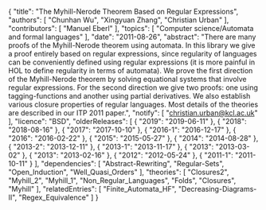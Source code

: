 {
    "title": "The Myhill-Nerode Theorem Based on Regular Expressions",
    "authors": [
        "Chunhan Wu",
        "Xingyuan Zhang",
        "Christian Urban"
    ],
    "contributors": [
        "Manuel Eberl"
    ],
    "topics": [
        "Computer science/Automata and formal languages"
    ],
    "date": "2011-08-26",
    "abstract": "There are many proofs of the Myhill-Nerode theorem using automata. In this library we give a proof entirely based on regular expressions, since regularity of languages can be conveniently defined using regular expressions (it is more painful in HOL to define regularity in terms of automata).  We prove the first direction of the Myhill-Nerode theorem by solving equational systems that involve regular expressions.  For the second direction we give two proofs: one using tagging-functions and another using partial derivatives. We also establish various closure properties of regular languages. Most details of the theories are described in our ITP 2011 paper.",
    "notify": [
        "christian.urban@kcl.ac.uk"
    ],
    "licence": "BSD",
    "olderReleases": [
        {
            "2019": "2019-06-11"
        },
        {
            "2018": "2018-08-16"
        },
        {
            "2017": "2017-10-10"
        },
        {
            "2016-1": "2016-12-17"
        },
        {
            "2016": "2016-02-22"
        },
        {
            "2015": "2015-05-27"
        },
        {
            "2014": "2014-08-28"
        },
        {
            "2013-2": "2013-12-11"
        },
        {
            "2013-1": "2013-11-17"
        },
        {
            "2013": "2013-03-02"
        },
        {
            "2013": "2013-02-16"
        },
        {
            "2012": "2012-05-24"
        },
        {
            "2011-1": "2011-10-11"
        }
    ],
    "dependencies": [
        "Abstract-Rewriting",
        "Regular-Sets",
        "Open_Induction",
        "Well_Quasi_Orders"
    ],
    "theories": [
        "Closures2",
        "Myhill_2",
        "Myhill_1",
        "Non_Regular_Languages",
        "Folds",
        "Closures",
        "Myhill"
    ],
    "relatedEntries": [
        "Finite_Automata_HF",
        "Decreasing-Diagrams-II",
        "Regex_Equivalence"
    ]
}